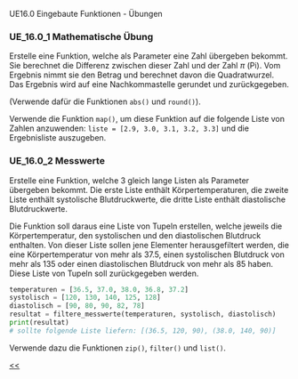 UE16.0 Eingebaute Funktionen - Übungen

### UE_16.0_1 Mathematische Übung

Erstelle eine Funktion, welche als Parameter eine Zahl übergeben 
bekommt. Sie berechnet die Differenz zwischen dieser Zahl 
und der Zahl $\pi$ (Pi).
Vom Ergebnis nimmt sie den Betrag und berechnet davon die Quadratwurzel.
Das Ergebnis wird auf eine Nachkommastelle
gerundet und zurückgegeben.

(Verwende dafür die Funktionen `abs()` und `round()`).

Verwende die Funktion `map()`,
um diese Funktion auf die folgende Liste von Zahlen anzuwenden:
`liste = [2.9, 3.0, 3.1, 3.2, 3.3]` und die Ergebnisliste auszugeben.

### UE_16.0_2 Messwerte

Erstelle eine Funktion, welche 3 gleich lange Listen als 
Parameter übergeben bekommt.
Die erste Liste enthält Körpertemperaturen,
die zweite Liste enthält systolische Blutdruckwerte,
die dritte Liste enthält diastolische Blutdruckwerte.

Die Funktion soll daraus eine Liste von Tupeln erstellen,
welche jeweils die Körpertemperatur, 
den systolischen und den diastolischen Blutdruck enthalten.
Von dieser Liste sollen jene Elementer herausgefiltert werden, 
die eine Körpertemperatur von mehr als 37.5,
einen systolischen Blutdruck von mehr als 135
oder einen diastolischen Blutdruck von mehr als 85 haben.
Diese Liste von Tupeln soll zurückgegeben werden.
```python
temperaturen = [36.5, 37.0, 38.0, 36.8, 37.2]
systolisch = [120, 130, 140, 125, 128]
diastolisch = [90, 80, 90, 82, 78]
resultat = filtere_messwerte(temperaturen, systolisch, diastolisch)
print(resultat)  
# sollte folgende Liste liefern: [(36.5, 120, 90), (38.0, 140, 90)]
```

Verwende dazu die Funktionen `zip()`, `filter()` und `list()`.


[<<](../skriptum/16.0_eingebaute_Funktionen.md)